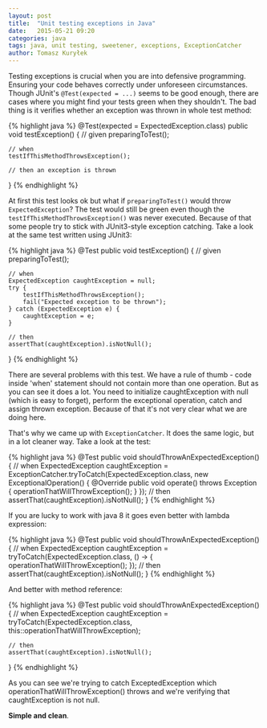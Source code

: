 ```yaml
---
layout: post
title:  "Unit testing exceptions in Java"
date:   2015-05-21 09:20
categories: java
tags: java, unit testing, sweetener, exceptions, ExceptionCatcher
author: Tomasz Kuryłek
---
```

Testing exceptions is crucial when you are into defensive programming. Ensuring your code behaves correctly under unforeseen circumstances. Though JUnit's `@Test(expected = ...)` seems to 
be good enough, there are cases where you might find your tests green when they shouldn't. The bad thing is it verifies whether an exception was thrown in whole test method:

{% highlight java %}
@Test(expected = ExpectedException.class)
public void testException() {
	// given
	preparingToTest();

	// when
	testIfThisMethodThrowsException();

	// then an exception is thrown
}
{% endhighlight %}
   
At first this test looks ok but what if `preparingToTest()` would throw `ExpectedException`? The test would still be green even though the `testIfThisMethodThrowsException()` was never executed.
Because of that some people try to stick with JUnit3-style exception catching. Take a look at the same test written using JUnit3:
   
{% highlight java %}
@Test 
public void testException() {
	// given
	preparingToTest();
	
	// when
	ExpectedException caughtException = null;
	try {
		testIfThisMethodThrowsException();
		fail("Expected exception to be thrown");
	} catch (ExpectedException e) {
		caughtException = e;
	}
	
	// then
	assertThat(caughtException).isNotNull();
}
{% endhighlight %}
   
There are several problems with this test. We have a rule of thumb - code inside 'when' statement should not contain more than one operation. But as you can see it does a lot. 
You need to initialize caughtException with null (which is easy to forget), perform the exceptional operation, catch and assign thrown exception. Because of that it's not very 
clear what we are doing here.
   
That's why we came up with `ExceptionCatcher`. It does the same logic, but in a lot cleaner way. Take a look at the test:
   
{% highlight java %}
@Test
public void shouldThrowAnExpectedException() {
	// when
	ExpectedException caughtException = ExceptionCatcher.tryToCatch(ExpectedException.class, new ExceptionalOperation() {
		@Override
		public void operate() throws Exception {
			operationThatWillThrowException();
		}
	});
	// then
	assertThat(caughtException).isNotNull();
}
{% endhighlight %}
   
If you are lucky to work with java 8 it goes even better with lambda expression:
   
{% highlight java %}
@Test
public void shouldThrowAnExpectedException() {
	// when
	ExpectedException caughtException = tryToCatch(ExpectedException.class, () -> {
		operationThatWillThrowException();
	});
	// then
	assertThat(caughtException).isNotNull();
}
{% endhighlight %}
   
And better with method reference:
   
{% highlight java %}
@Test
public void shouldThrowAnExpectedException() {
	// when
	ExpectedException caughtException = tryToCatch(ExpectedException.class, this::operationThatWillThrowException);

	// then
	assertThat(caughtException).isNotNull();
}
{% endhighlight %}
   
As you can see we're trying to catch ExceptedException which operationThatWillThrowException() throws and we're verifying that caughtException is not null. 
   
**Simple and clean**.
   
